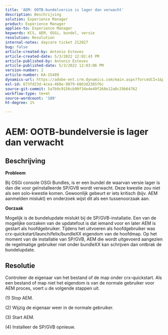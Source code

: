 ```yaml
---
title: 'AEM: OOTB-bundelversie is lager dan verwacht'
description: Beschrijving
solution: Experience Manager
product: Experience Manager
applies-to: Experience Manager
keywords: KCS, AEM, OSGi, bundel, versie
resolution: Resolution
internal-notes: daycare ticket 212027
bug: false
article-created-by: Antonio Esteves
article-created-date: 5/3/2022 12:02:43 PM
article-published-by: Antonio Esteves
article-published-date: 5/3/2022 12:03:06 PM
version-number: 2
article-number: KA-15489
dynamics-url: https://adobe-ent.crm.dynamics.com/main.aspx?forceUCI=1&pagetype=entityrecord&etn=knowledgearticle&id=f65f45ef-d8ca-ec11-a7b5-6045bd00db33
exl-id: 673fd23d-4cea-460e-9879-6863d2365f6c
source-git-commit: 5a7b9c9156cb90f34e4e49f268e12a0c29b64762
workflow-type: tm+mt
source-wordcount: '189'
ht-degree: 1%

---
```


# AEM: OOTB-bundelversie is lager dan verwacht

## Beschrijving


<b>Probleem</b>

Bij OSGi console OSGi Bundles, is er een bundel de waarvan versie lager is dan die voor geïnstalleerde SP/GVB wordt verwacht. Deze kwestie zou niet als een solo-kwestie komen. Gewoonlijk gebeurt er iets kritisch (bijv. AEM aanmelden mislukt) en onderzoek wijst dit als een tussenoorzaak aan.



<b>Oorzaak</b>

Mogelijk is de bundelupdate mislukt bij de SP/GVB-installatie. Een van de mogelijke oorzaken van de updatefout is dat iemand voor en later AEM is gestart als hoofdgebruiker. Tijdens het uitvoeren als hoofdgebruiker was crx-quickstart/launch/felix/bundleXX eigendom van de hoofdmap. Op het moment van de installatie van SP/GVB, AEM die wordt uitgevoerd aangezien de regelmatige gebruiker niet onder bundleXX kan schrijven dan ontbrak de bundelupdate.


## Resolutie


Controleer de eigenaar van het bestand of de map onder crx-quickstart. Als een bestand of map niet het eigendom is van de normale gebruiker voor AEM proces, voert u de volgende stappen uit.

(1) Stop AEM.

(2) Wijzig de eigenaar weer in de normale gebruiker.

(3) Start AEM.

(4) Installeer de SP/GVB opnieuw.
